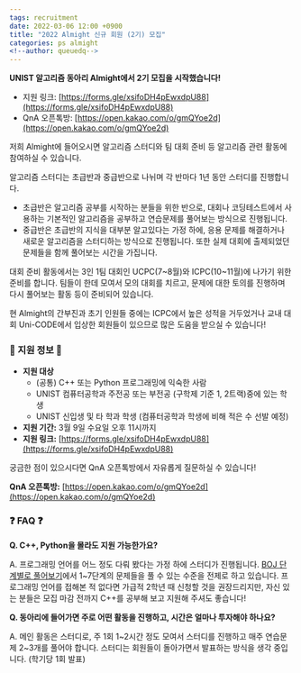 ```yaml
---
tags: recruitment
date: 2022-03-06 12:00 +0900
title: "2022 Almight 신규 회원 (2기) 모집"
categories: ps almight
<!--author: queuedq-->
---
```


**UNIST 알고리즘 동아리 Almight에서 2기 모집을 시작했습니다!**

- 지원 링크: [https://forms.gle/xsifoDH4pEwxdpU88](https://forms.gle/xsifoDH4pEwxdpU88)
- QnA 오픈톡방: [https://open.kakao.com/o/gmQYoe2d](https://open.kakao.com/o/gmQYoe2d)

저희 Almight에 들어오시면 알고리즘 스터디와 팀 대회 준비 등 알고리즘 관련 활동에 참여하실 수 있습니다.

알고리즘 스터디는 초급반과 중급반으로 나뉘며 각 반마다 1년 동안 스터디를 진행합니다.
- 초급반은 알고리즘 공부를 시작하는 분들을 위한 반으로, 대회나 코딩테스트에서 사용하는 기본적인 알고리즘을 공부하고 연습문제를 풀어보는 방식으로 진행됩니다.
- 중급반은 초급반의 지식을 대부분 알고있다는 가정 하에, 응용 문제를 해결하거나 새로운 알고리즘을 스터디하는 방식으로 진행됩니다. 또한 실제 대회에 출제되었던 문제들을 함께 풀어보는 시간을 가집니다.

대회 준비 활동에서는 3인 1팀 대회인 UCPC(7~8월)와 ICPC(10~11월)에 나가기 위한 준비를 합니다. 팀들이 한데 모여서 모의 대회를 치르고, 문제에 대한 토의를 진행하며 다시 풀어보는 활동 등이 준비되어 있습니다.

현 Almight의 간부진과 초기 인원들 중에는 ICPC에서 높은 성적을 거두었거나 교내 대회 Uni-CODE에서 입상한 회원들이 있으므로 많은 도움을 받으실 수 있습니다!

### 🎈 지원 정보 🎈

- **지원 대상**
    - (공통) C++ 또는 Python 프로그래밍에 익숙한 사람
    - UNIST 컴퓨터공학과 주전공 또는 부전공 (구학제 기준 1, 2트랙)중에 있는 학생
    - UNIST 신입생 및 타 학과 학생 (컴퓨터공학과 학생에 비해 적은 수 선발 예정)
- **지원 기간:** 3월 9일 수요일 오후 11시까지
- **지원 링크:** [https://forms.gle/xsifoDH4pEwxdpU88](https://forms.gle/xsifoDH4pEwxdpU88)

궁금한 점이 있으시다면 QnA 오픈톡방에서 자유롭게 질문하실 수 있습니다!

**QnA 오픈톡방:** [https://open.kakao.com/o/gmQYoe2d](https://open.kakao.com/o/gmQYoe2d)

### ❓ FAQ ❓

**Q. C++, Python을 몰라도 지원 가능한가요?**

A. 프로그래밍 언어를 어느 정도 다뤄 봤다는 가정 하에 스터디가 진행됩니다. [BOJ 단계별로 풀어보기](https://www.acmicpc.net/step)에서 1~7단계의 문제들을 풀 수 있는 수준을 전제로 하고 있습니다. 프로그래밍 언어를 접해본 적 없다면 가급적 2학년 때 신청할 것을 권장드리지만, 자신 있는 분들은 모집 마감 전까지 C++를 공부해 보고 지원해 주셔도 좋습니다!

**Q. 동아리에 들어가면 주로 어떤 활동을 진행하고, 시간은 얼마나 투자해야 하나요?**

A. 메인 활동은 스터디로, 주 1회 1~2시간 정도 모여서 스터디를 진행하고 매주 연습문제 2~3개를 풀어야 합니다. 스터디는 회원들이 돌아가면서 발표하는 방식을 생각 중입니다. (학기당 1회 발표)
